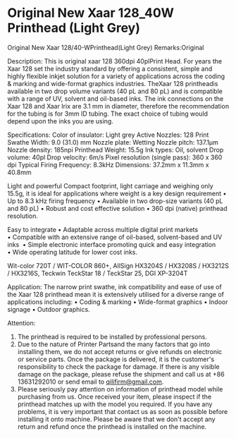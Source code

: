 # Original New Xaar 128_40W Printhead (Light Grey)

Original New Xaar 128/40-WPrinthead(Light Grey)
Remarks:Original

Description:
This is original xaar 128 360dpi 40plPrint Head. For years the Xaar 128 set the industry standard by offering a consistent, simple and highly flexible inkjet solution for a variety of applications across the coding & marking and wide-format graphics industries. TheXaar 128 printheadis available in two drop volume variants (40 pL and 80 pL) and is compatible with a range of UV, solvent and oil-based inks.
The ink connections on the Xaar 128 and Xaar Irix are 3.1 mm in diameter, therefore the recommendation for the tubing is for 3mm ID tubing. The exact choice of tubing would depend upon the inks you are using.

Specifications:
Color of insulator: Light grey
Active Nozzles: 128
Print Swathe Width: 9.0 (31.0) mm
Nozzle plate: Wetting
Nozzle pitch: 137.1µm
Nozzle density: 185npi
Printhead Weight: 15.5g
Ink types: Oil, solvent
Drop volume: 40pl
Drop velocity: 6m/s
Pixel resolution (single pass): 360 x 360 dpi
Typical Firing Frequency: 8.3kHz
Dimensions: 37.2mm x 11.3mm x 40.8mm

Light and powerful
​Compact footprint, light carriage and weighing only 15.5g, it is ideal for applications where weight is a key design requirement
• Up to 8.3 kHz firing frequency
• Available in two drop-size variants (40 pL and 80 pL)
• Robust and cost effective solution
• 360 dpi (native) printhead resolution​.

Easy to integrate
• Adaptable across multiple digital print markets
• Compatible with an extensive range of oil-based, solvent-based and UV inks ​
• Simple electronic interface promoting quick and easy integration​
• Wide operating latitude for lower cost inks.

Wit-color 720T / WIT-COLOR 860+, AllSign HX3204S / HX3208S / HX3212S / HX3216S, Teckwin TeckStar 18 / TeckStar 25, DGI XP-3204T

Application:
The narrow print swathe, ink compatibility and ease of use of the Xaar 128 printhead mean it is extensively utilised for a diverse range of applications including:
• Coding & marking
• Wide-format graphics
• Indoor signage​​
• Outdoor graphics.​

Attention:
1. The printhead is required to be installed by professional persons.
2. Due to the nature of Printer Partsand the many factors that go into installing them, we do not accept returns or give refunds on electronic or service parts. Once the package is delivered, it is the customer's responsibility to check the package for damage. If there is any visible damage on the package, please refuse the shipment and call us at +86 13631292010 or send email to qilifirm@gmail.com.
3. Please seriously pay attention on information of printhead model while purchasing from us. Once received your item, please inspect if the printhead matches up with the model you required. If you have any problems, it is very important that contact us as soon as possible before installing it onto machine. Please be aware that we don't accept any return and refund once the printhead is installed on the machine.
